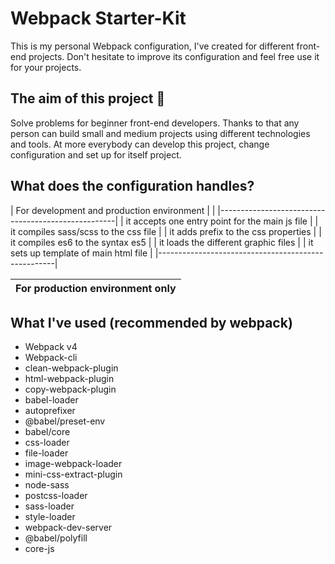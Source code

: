 # Webpack Starter-Kit
This is my personal Webpack configuration, I've created for different front-end projects. Don't hesitate to improve its configuration and feel free use it for your projects.

## The aim of this project 🚀
Solve problems for beginner front-end developers. Thanks to that any person can build small and medium projects using different technologies and tools. At more everybody can develop this project, change configuration and set up for itself project.

## What does the configuration handles?

|     For development and production environment     |          | 
|----------------------------------------------------|
|  it accepts one entry point for the main js file   |
|  it compiles sass/scss to the css file             |
|  it adds prefix to the css properties              |
|  it compiles es6 to the syntax es5                 |
|  it loads the different graphic files              |
|  it sets up template of main html file             |
|----------------------------------------------------|


|          For production environment only           | 
|----------------------------------------------------|


## What I've used (recommended by webpack)
- Webpack v4
- Webpack-cli
- clean-webpack-plugin
- html-webpack-plugin
- copy-webpack-plugin
- babel-loader
- autoprefixer 
- @babel/preset-env
- babel/core
- css-loader
- file-loader
- image-webpack-loader
- mini-css-extract-plugin
- node-sass
- postcss-loader
- sass-loader
- style-loader
- webpack-dev-server
- @babel/polyfill
- core-js 
